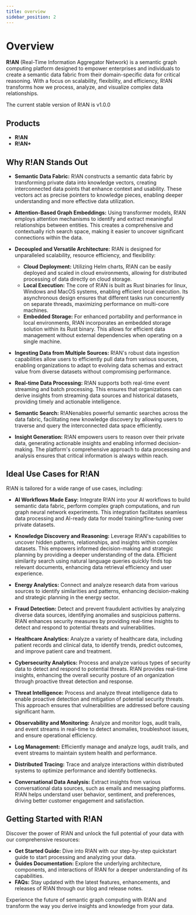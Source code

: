 ```yaml
---
title: overview
sidebar_position: 2
---
```


# Overview

**R!AN** (Real-Time Information Aggregator Network) is a semantic graph computing platform designed to empower enterprises and individuals to create a semantic data fabric from their domain-specific data for critical reasoning. With a focus on scalability, flexibility, and efficiency, R!AN transforms how we process, analyze, and visualize complex data relationships.


The current stable version of R!AN is v1.0.0

## Products

- **R!AN**
- **R!AN+**


## Why R!AN Stands Out


- **Semantic Data Fabric:** R!AN constructs a semantic data fabric by transforming private data into knowledge vectors, creating interconnected data points that enhance context and usability. These vectors act as precise pointers to knowledge pieces, enabling deeper understanding and more effective data utilization.

- **Attention-Based Graph Embeddings:** Using transformer models, R!AN employs attention mechanisms to identify and extract meaningful relationships between entities. This creates a comprehensive and contextually rich search space, making it easier to uncover significant connections within the data.

- **Decoupled and Versatile Architecture:** R!AN is designed for unparalleled scalability, resource efficiency, and flexibility:

    - **Cloud Deployment:** Utilizing Helm charts, R!AN can be easily deployed and scaled in cloud environments, allowing for distributed processing of data directly on cloud storage.
    - **Local Execution:** The core of R!AN is built as Rust binaries for linux, Windows and MacOS systems, enabling efficient local execution. Its asynchronous design ensures that different tasks run concurrently on separate threads, maximizing performance on multi-core machines.
    - **Embedded Storage:** For enhanced portability and performance in local environments, R!AN incorporates an embedded storage solution within its Rust binary. This allows for efficient data management without external dependencies when operating on a single machine.

- **Ingesting Data from Multiple Sources:** R!AN's robust data ingestion capabilities allow users to efficiently pull data from various sources, enabling organizations to adapt to evolving data schemas and extract value from diverse datasets without compromising performance.

- **Real-time Data Processing:** R!AN supports both real-time event streaming and batch processing. This ensures that organizations can derive insights from streaming data sources and historical datasets, providing timely and actionable intelligence.

- **Semantic Search:** R!ANenables powerful semantic searches across the data fabric, facilitating new knowledge discovery by allowing users to traverse and query the interconnected data space efficiently.

- **Insight Generation:** R!AN empowers users to reason over their private data, generating actionable insights and enabling informed decision-making. The platform's comprehensive approach to data processing and analysis ensures that critical information is always within reach.


## Ideal Use Cases for R!AN

R!AN is tailored for a wide range of use cases, including:

- **AI Workflows Made Easy:** Integrate R!AN into your AI workflows to build semantic data fabric, perform complex graph computations, and run graph neural network experiments. This integration facilitates seamless data processing and AI-ready data for model training/fine-tuning over private datasets.

- **Knowledge Discovery and Reasoning:** Leverage R!AN's capabilities to uncover hidden patterns, relationships, and insights within complex datasets. This empowers informed decision-making and strategic planning by providing a deeper understanding of the data. Efficient similarity search using natural language queries quickly finds top relevant documents, enhancing data retrieval efficiency and user experience.

- **Energy Analytics:** Connect and analyze research data from various sources to identify similarities and patterns, enhancing decision-making and strategic planning in the energy sector.

- **Fraud Detection:** Detect and prevent fraudulent activities by analyzing diverse data sources, identifying anomalies and suspicious patterns. R!AN enhances security measures by providing real-time insights to detect and respond to potential threats and vulnerabilities.

- **Healthcare Analytics:** Analyze a variety of healthcare data, including patient records and clinical data, to identify trends, predict outcomes, and improve patient care and treatment.

- **Cybersecurity Analytics:** Process and analyze various types of security data to detect and respond to potential threats. R!AN provides real-time insights, enhancing the overall security posture of an organization through proactive threat detection and response.

- **Threat Intelligence:** Process and analyze threat intelligence data to enable proactive detection and mitigation of potential security threats. This approach ensures that vulnerabilities are addressed before causing significant harm.

- **Observability and Monitoring:** Analyze and monitor logs, audit trails, and event streams in real-time to detect anomalies, troubleshoot issues, and ensure operational efficiency.

- **Log Management:** Efficiently manage and analyze logs, audit trails, and event streams to maintain system health and performance.

- **Distributed Tracing:** Trace and analyze interactions within distributed systems to optimize performance and identify bottlenecks.

- **Conversational Data Analysis:** Extract insights from various conversational data sources, such as emails and messaging platforms. R!AN helps understand user behavior, sentiment, and preferences, driving better customer engagement and satisfaction.


## Getting Started with R!AN

Discover the power of R!AN and unlock the full potential of your data with our comprehensive resources:

- **Get Started Guide:** Dive into R!AN with our step-by-step quickstart guide to start processing and analyzing your data.
- **Guides Documentation:** Explore the underlying architecture, components, and interactions of R!AN for a deeper understanding of its capabilities.
- **FAQs:** Stay updated with the latest features, enhancements, and releases of R!AN through our blog and release notes.

Experience the future of semantic graph computing with R!AN and transform the way you derive insights and knowledge from your data.